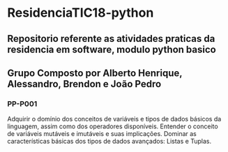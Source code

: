 # ResidenciaTIC18-python

## Repositorio referente as atividades praticas da residencia em software, modulo python basico

## Grupo Composto por Alberto Henrique, Alessandro, Brendon e João Pedro

### PP-P001

<p>Adquirir o domínio dos conceitos de variáveis e tipos de dados básicos da linguagem, assim como dos operadores disponíveis. Entender o conceito de variáveis mutáveis e imutáveis e suas implicações. Dominar as características básicas dos tipos de dados avançados: Listas e Tuplas. </p>
